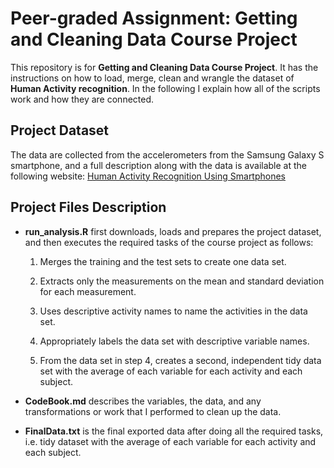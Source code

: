 # Peer-graded Assignment: Getting and Cleaning Data Course Project 


This repository is for **Getting and Cleaning Data Course Project**. 
It has the instructions on how to load, merge, clean and wrangle the dataset of **Human Activity recognition**. 
In the following I explain how all of the scripts work and how they are connected.


## Project Dataset

The data are collected from the accelerometers from the Samsung Galaxy S smartphone, and a full description along with the data is available at the following website:
[Human Activity Recognition Using Smartphones](http://archive.ics.uci.edu/ml/datasets/Human+Activity+Recognition+Using+Smartphones)



## Project Files Description 

- **run_analysis.R** first downloads, loads and  prepares the project dataset, and then executes the required tasks of the course project as follows: 
    1. Merges the training and the test sets to create one data set.
    
    2. Extracts only the measurements on the mean and standard deviation for each measurement.
    
    3. Uses descriptive activity names to name the activities in the data set.
    
    4. Appropriately labels the data set with descriptive variable names.
    
    5. From the data set in step 4, creates a second, independent tidy data set with the average of each variable for each activity and each subject.
    
    
- **CodeBook.md** describes the variables, the data, and any transformations or work that I performed to clean up the data.

- **FinalData.txt** is the final exported data after doing all the required tasks, i.e. tidy dataset with the average of each variable for each activity and each subject.

